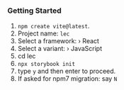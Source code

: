 ### Getting Started

1. `npm create vite@latest`.
2. Project name: `lec`
3. Select a framework: › React
4. Select a variant: › JavaScript
5. cd lec
6. `npx storybook init`
7. type `y` and then enter to proceed.
8. If asked for npm7 migration: say `N`
